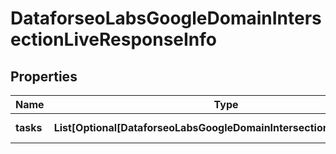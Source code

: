 # DataforseoLabsGoogleDomainIntersectionLiveResponseInfo


## Properties

| Name | Type | Description | Notes |
|------------ | ------------- | ------------- | -------------|
**tasks** | **List[Optional[DataforseoLabsGoogleDomainIntersectionLiveTaskInfo]]** | array of tasks |[optional]|